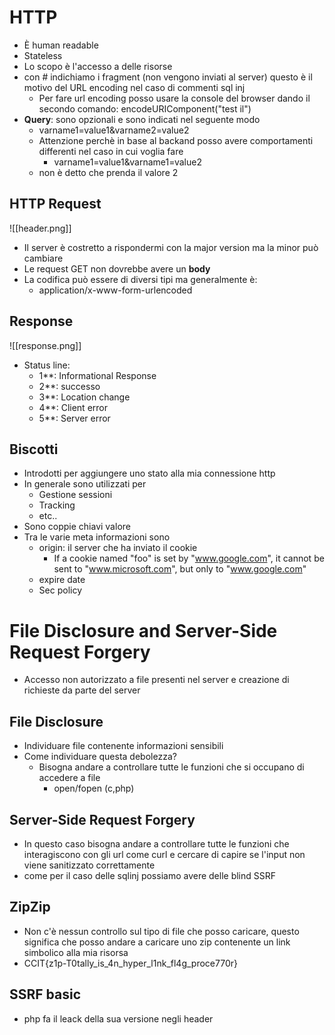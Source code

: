 # HTTP
- È human readable
- Stateless
- Lo scopo è l'accesso a delle risorse
- con # indichiamo i fragment (non vengono inviati al server) questo è il motivo del URL encoding nel caso di commenti sql inj
	- Per fare url encoding posso usare la console del browser dando il secondo comando: encodeURIComponent("test il")
- **Query**: sono opzionali e sono indicati nel seguente modo
	- varname1=value1&varname2=value2
	- Attenzione perchè in base al backand posso avere comportamenti differenti nel caso in cui voglia fare 
		- varname1=value1&varname1=value2
	- non è detto che prenda il valore 2
## HTTP Request
![[header.png]]
- Il server è costretto a rispondermi con la major version ma la minor può cambiare
- Le request GET non dovrebbe avere un **body**
- La codifica può essere di diversi tipi ma generalmente è: 
	- application/x-www-form-urlencoded
## Response
![[response.png]]
- Status line:
	- 1**: Informational Response
	- 2**: successo
	- 3**: Location change
	- 4**: Client error
	- 5**: Server error
## Biscotti
- Introdotti per aggiungere uno stato alla mia connessione http
- In generale sono utilizzati per
	- Gestione sessioni
	- Tracking
	- etc..
- Sono coppie chiavi valore
- Tra le varie meta informazioni sono
	- origin: il server che ha inviato il cookie
		- If a cookie named "foo" is set by "www.google.com", it cannot be sent to "www.microsoft.com", but only to "www.google.com"
	- expire date
	- Sec policy
# File Disclosure and Server-Side Request Forgery
- Accesso non autorizzato a file presenti nel server e creazione di richieste da parte del server
##  File Disclosure
- Individuare file contenente informazioni sensibili
- Come individuare questa debolezza?
	- Bisogna andare a controllare tutte le funzioni che si occupano di accedere a file
		- open/fopen (c,php)
## Server-Side Request Forgery
- In questo caso bisogna andare a controllare tutte le funzioni che interagiscono con gli url come curl e cercare di capire se l'input non viene sanitizzato correttamente
- come per il caso delle sqlinj possiamo avere delle blind SSRF

## ZipZip
- Non c'è nessun controllo sul tipo di file che posso caricare, questo significa che posso andare a caricare uno zip contenente un link simbolico alla mia risorsa
- CCIT{z1p-T0tally_is_4n_hyper_l1nk_fl4g_proce770r}
## SSRF basic
- php fa il leack della sua versione negli header